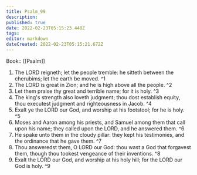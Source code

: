 ```yaml
---
title: Psalm_99
description: 
published: true
date: 2022-02-23T05:15:23.448Z
tags: 
editor: markdown
dateCreated: 2022-02-23T05:15:21.672Z
---
```


 Book:: [[Psalm]]
 1. The LORD reigneth; let the people tremble: he sitteth between the cherubims; let the earth be moved. ^1
 2. The LORD is great in Zion; and he is high above all the people. ^2
 3. Let them praise thy great and terrible name; for it is holy. ^3
 4. The king's strength also loveth judgment; thou dost establish equity, thou executest judgment and righteousness in Jacob. ^4
 5. Exalt ye the LORD our God, and worship at his footstool; for he is holy. ^5
 6. Moses and Aaron among his priests, and Samuel among them that call upon his name; they called upon the LORD, and he answered them. ^6
 7. He spake unto them in the cloudy pillar: they kept his testimonies, and the ordinance that he gave them. ^7
 8. Thou answeredst them, O LORD our God: thou wast a God that forgavest them, though thou tookest vengeance of their inventions. ^8
 9. Exalt the LORD our God, and worship at his holy hill; for the LORD our God is holy. ^9
